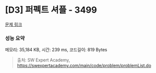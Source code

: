 # [D3] 퍼펙트 셔플 - 3499 

[문제 링크](https://swexpertacademy.com/main/code/problem/problemDetail.do?contestProbId=AWGsRbk6AQIDFAVW) 

### 성능 요약

메모리: 35,184 KB, 시간: 239 ms, 코드길이: 819 Bytes



> 출처: SW Expert Academy, https://swexpertacademy.com/main/code/problem/problemList.do